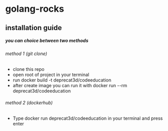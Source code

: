 # golang-rocks

## installation guide

##### you can choice between two methods

###### method 1 (git clone)

- clone this repo
- open root of project in your terminal
- run docker build -t deprecat3d/codeeducation
- after create image you can run it with docker run --rm deprecat3d/codeeducation

###### method 2 (dockerhub)

- Type docker run deprecat3d/codeeducation in your terminal and press enter
